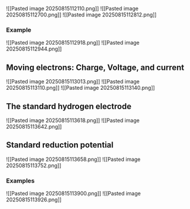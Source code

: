 ![[Pasted image 20250815112110.png]]
![[Pasted image 20250815112700.png]]
![[Pasted image 20250815112812.png]]

### Example
![[Pasted image 20250815112918.png]]
![[Pasted image 20250815112944.png]]

## Moving electrons: Charge, Voltage, and current
![[Pasted image 20250815113013.png]]
![[Pasted image 20250815113110.png]]
![[Pasted image 20250815113140.png]]

## The standard hydrogen electrode
![[Pasted image 20250815113618.png]]
![[Pasted image 20250815113642.png]]
## Standard reduction potential
![[Pasted image 20250815113658.png]]
![[Pasted image 20250815113752.png]]

### Examples
![[Pasted image 20250815113900.png]]
![[Pasted image 20250815113926.png]]